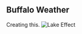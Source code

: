 ## Buffalo Weather

Creating this.
![Lake Effect](images/lakeeffect_animated.gif "Lake Effect Snow")
